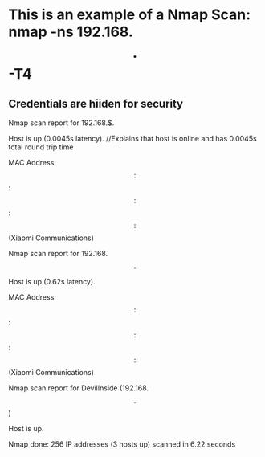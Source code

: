 # This is an example of a Nmap Scan: nmap -ns 192.168.$$.$$ -T4 <Scan command>
## Credentials are hiiden for security

Nmap scan report for 192.168.$$.$

Host is up (0.0045s latency). //Explains that host is online and has 0.0045s total round trip time

MAC Address: $$:$$:$$:$$:$$:$$ (Xiaomi Communications)

Nmap scan report for 192.168.$$.$$

Host is up (0.62s latency).

MAC Address: $$:$$:$$:$$:$$:$$ (Xiaomi Communications)

Nmap scan report for DevilInside (192.168.$$.$$)

Host is up.

Nmap done: 256 IP addresses (3 hosts up) scanned in 6.22 seconds
